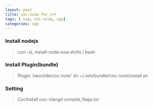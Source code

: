 ```yaml
---
layout: post
title: coc.nvim for c++
tags: [ vim, coc.nvim, cpp]
categories: cpp
---
```


### Install nodejs
> curl -sL install-node.now.sh/lts \| bash

### Install Plugin(bundle)
> Plugin 'neoclide/coc.nvim'
> sh ~/.vim/bundle/coc.nvim/install.sh

### Setting
> CocInstall coc-clangd
> compile_flags.txt
